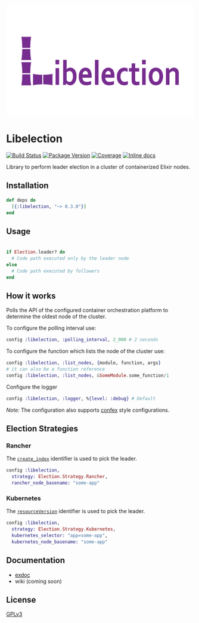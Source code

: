 <p align="center"><img src="design/logo.png" alt="libelection" height="300px"></p>


# Libelection

[![Build Status](https://travis-ci.org/quiqupltd/libelection.svg?branch=master)](https://travis-ci.org/quiqupltd/libelection)
[![Package Version](https://img.shields.io/hexpm/v/libelection.svg)](https://hex.pm/packages/libelection)
[![Coverage](https://coveralls.io/repos/github/quiqupltd/libelection/badge.svg?branch=master)](https://coveralls.io/repos/github/quiqupltd/libelection)
[![Inline docs](https://inch-ci.org/github/quiqupltd/libelection.svg?branch=master)](https://inch-ci.org/github/quiqupltd/libelection)

Library to perform leader election in a cluster of containerized Elixir nodes.

## Installation

```elixir
def deps do
  [{:libelection, "~> 0.3.0"}]
end
```

## Usage

```elixir

if Election.leader? do
  # Code path executed only by the leader node
else
  # Code path executed by followers
end
```

## How it works

Polls the API of the configured container orchestration platform to determine the oldest node of the cluster.

To configure the polling interval use:

```elixir
config :libelection, :polling_interval, 2_000 # 2 seconds
```

To configure the function which lists the node of the cluster use:

```elixir
config :libelection, :list_nodes, {module, function, args}
# it can also be a function reference
config :libelection, :list_nodes, &SomeModule.some_function/1
```

Configure the logger
```elixir
config :libelection, :logger, %{level: :debug} # Default
```

*Note:* The configuration also supports [confex](https://hex.pm/packages/confex) style configurations.

## Election Strategies

### Rancher

The [`create_index`](http://rancher.com/docs/rancher/v1.2/en/rancher-services/metadata-service/#container) identifier is used to pick the leader.

```elixir
config :libelection,
  strategy: Election.Strategy.Rancher,
  rancher_node_basename: "some-app"
```

### Kubernetes

The [`resourceVersion`](https://kubernetes.io/docs/reference/generated/federation/v1/definitions/) identifier
is used to pick the leader.

```elixir
config :libelection,
  strategy: Election.Strategy.Kubernetes,
  kubernetes_selector: "app=some-app",
  kubernetes_node_basename: "some-app"
```

## Documentation

* [exdoc](https://hexdocs.pm/libelection/)
* wiki (coming soon)

## License

[GPLv3](https://github.com/quiqupltd/libelection/blob/master/LICENSE.md)
